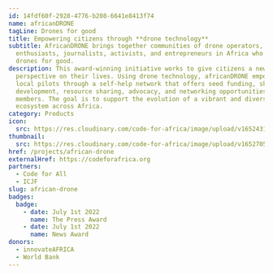 ```yaml
---
id: 14fdf60f-2928-4776-b208-6641e8413f74
name: africanDRONE
tagLine: Drones for good
title: Empowering citizens through **drone technology**
subtitle: AfricanDRONE brings together communities of drone operators,
  enthusiasts, journalists, activists, and entrepreneurs in Africa who use
  drones for good.
description: This award-winning initiative works to give citizens a new
  perspective on their lives. Using drone technology, africanDRONE empowers
  local pilots through a self-help network that offers seed funding, skills
  development, resource sharing, advocacy, and networking opportunities for
  members. The goal is to support the evolution of a vibrant and diverse drone
  ecosystem across Africa.
category: Products
icon:
  src: https://res.cloudinary.com/code-for-africa/image/upload/v1652431239/codeforafrica/icons/Type_africanDRONE_exwdyu.svg
thumbnail:
  src: https://res.cloudinary.com/code-for-africa/image/upload/v1652705960/codeforafrica/images/Property_1_africanDRONE_y4surg.jpg
href: /projects/african-drone
externalHref: https://codeforafrica.org
partners:
  - Code for All
  - ICJF
slug: african-drone
badges:
  badge:
    - date: July 1st 2022
      name: The Press Award
    - date: July 1st 2022
      name: News Award
donors:
  - innovateAFRICA
  - World Bank
---
```

